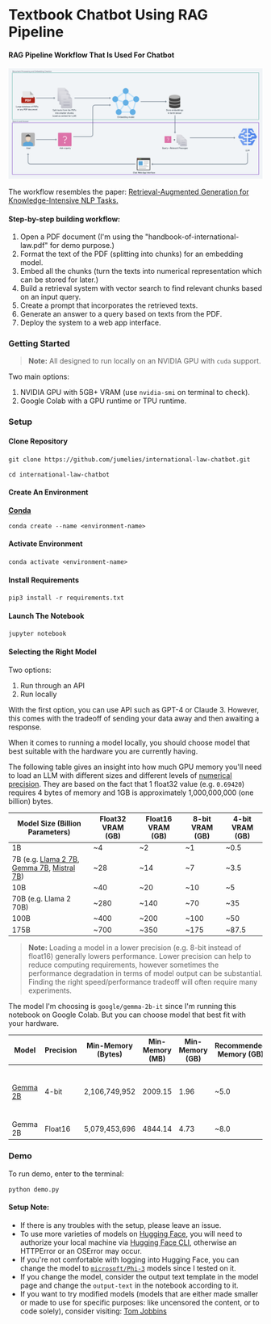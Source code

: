 # Textbook Chatbot Using RAG Pipeline

#### RAG Pipeline Workflow That Is Used For Chatbot

![RAG Pipeline Workflow](images/work-flow.png)

The workflow resembles the paper: [Retrieval-Augmented Generation for Knowledge-Intensive NLP Tasks.](https://arxiv.org/abs/2005.11401)

#### **Step-by-step building workflow:**

1. Open a PDF document (I'm using the "handbook-of-international-law.pdf" for demo purpose.)
2. Format the text of the PDF (splitting into chunks) for an embedding model.
3. Embed all the chunks (turn the texts into numerical representation which can be stored for later.)
4. Build a retrieval system with vector search to find relevant chunks based on an input query.
5. Create a prompt that incorporates the retrieved texts.
6. Generate an answer to a query based on texts from the PDF.
7. Deploy the system to a web app interface.

### Getting Started

> **Note:** All designed to run locally on an NVIDIA GPU with `cuda` support.

Two main options:

1. NVIDIA GPU with 5GB+ VRAM (use `nvidia-smi` on terminal to check).
2. Google Colab with a GPU runtime or TPU runtime.

### Setup

#### Clone Repository

```
git clone https://github.com/jumelies/international-law-chatbot.git
```

```
cd international-law-chatbot
```

#### Create An Environment

**[Conda](https://www.anaconda.com/)**

```
conda create --name <environment-name>
```

#### Activate Environment

```
conda activate <environment-name>
```

#### Install Requirements

```
pip3 install -r requirements.txt
```

#### Launch The Notebook

```
jupyter notebook
```

#### Selecting the Right Model

Two options:

1. Run through an API
2. Run locally

With the first option, you can use API such as GPT-4 or Claude 3. However, this comes with the tradeoff of sending your data away and then awaiting a response.

When it comes to running a model locally, you should choose model that best suitable with the hardware you are currently having.

The following table gives an insight into how much GPU memory you'll need to load an LLM with different sizes and different levels of [numerical precision](<https://en.wikipedia.org/wiki/Precision_(computer_science)>). They are based on the fact that 1 float32 value (e.g. `0.69420`) requires 4 bytes of memory and 1GB is approximately 1,000,000,000 (one billion) bytes.

| Model Size (Billion Parameters)                                                                                                                                                             | Float32 VRAM (GB) | Float16 VRAM (GB) | 8-bit VRAM (GB) | 4-bit VRAM (GB) |
| ------------------------------------------------------------------------------------------------------------------------------------------------------------------------------------------- | ----------------- | ----------------- | --------------- | --------------- |
| 1B                                                                                                                                                                                          | ~4                | ~2                | ~1              | ~0.5            |
| 7B (e.g. [Llama 2 7B](https://huggingface.co/meta-llama/Llama-2-7b), [Gemma 7B](https://huggingface.co/google/gemma-7b-it), [Mistral 7B](https://huggingface.co/mistralai/Mistral-7B-v0.1)) | ~28               | ~14               | ~7              | ~3.5            |
| 10B                                                                                                                                                                                         | ~40               | ~20               | ~10             | ~5              |
| 70B (e.g. Llama 2 70B)                                                                                                                                                                      | ~280              | ~140              | ~70             | ~35             |
| 100B                                                                                                                                                                                        | ~400              | ~200              | ~100            | ~50             |
| 175B                                                                                                                                                                                        | ~700              | ~350              | ~175            | ~87.5           |

> **Note:** Loading a model in a lower precision (e.g. 8-bit instead of float16) generally lowers performance. Lower precision can help to reduce computing requirements, however sometimes the performance degradation in terms of model output can be substantial. Finding the right speed/performance tradeoff will often require many experiments.

The model I'm choosing is `google/gemma-2b-it` since I'm running this notebook on Google Colab. But you can choose model that best fit with your hardware.

| Model                                                 | Precision | Min-Memory (Bytes) | Min-Memory (MB) | Min-Memory (GB) | Recommended Memory (GB) | Hugging Face ID                                                                                                                                  |
| ----------------------------------------------------- | --------- | ------------------ | --------------- | --------------- | ----------------------- | ------------------------------------------------------------------------------------------------------------------------------------------------ |
| [Gemma 2B](https://huggingface.co/google/gemma-2b-it) | 4-bit     | 2,106,749,952      | 2009.15         | 1.96            | ~5.0                    | [`gemma-2b`](https://huggingface.co/google/gemma-2b) or [`gemma-2b-it`](https://huggingface.co/google/gemma-2b-it) for instruction tuned version |
| Gemma 2B                                              | Float16   | 5,079,453,696      | 4844.14         | 4.73            | ~8.0                    | Same as above                                                                                                                                    |

### Demo

To run demo, enter to the terminal:

```
python demo.py
```

#### Setup Note:

- If there is any troubles with the setup, please leave an issue.
- To use more varieties of models on [Hugging Face](https://huggingface.co/), you will need to authorize your local machine via [Hugging Face CLI](https://huggingface.co/docs/huggingface_hub/en/quick-start#authentication), otherwise an HTTPError or an OSError may occur.
- If you're not comfortable with logging into Hugging Face, you can change the model to [`microsoft/Phi-3`](https://huggingface.co/collections/microsoft/phi-3-6626e15e9585a200d2d761e3) models since I tested on it.
- If you change the model, consider the output text template in the model page and change the `output-text` in the notebook according to it.
- If you want to try modified models (models that are either made smaller or made to use for specific purposes: like uncensored the content, or to code solely), consider visiting: [Tom Jobbins](https://huggingface.co/TheBloke)
